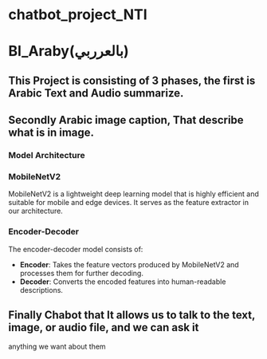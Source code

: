 # chatbot_project_NTI
#  Bl_Araby(بالعرربي)
## This Project is consisting of 3 phases, the first is Arabic Text and Audio summarize.
## Secondly Arabic image caption, That describe what is in image.
### Model Architecture

### MobileNetV2
MobileNetV2 is a lightweight deep learning model that is highly efficient and suitable for mobile and edge devices. It serves as the feature extractor in our architecture.

### Encoder-Decoder
The encoder-decoder model consists of:
- **Encoder**: Takes the feature vectors produced by MobileNetV2 and processes them for further decoding.
- **Decoder**: Converts the encoded features into human-readable descriptions.

## Finally Chabot that It allows us to talk to the text, image, or audio file, and we can ask it 
anything we want about them
